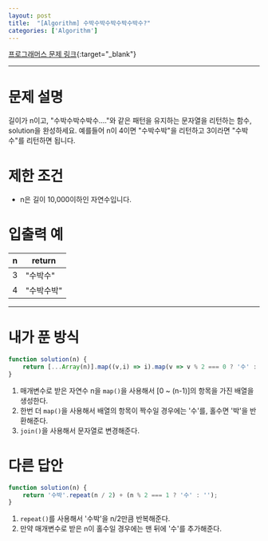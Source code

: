 ```yaml
---
layout: post
title:  "[Algorithm] 수박수박수박수박수박수?"
categories: ['Algorithm']
---
```


[프로그래머스 문제 링크](https://programmers.co.kr/learn/courses/30/lessons/12922){:target="_blank"}

---

# 문제 설명

길이가 n이고, "수박수박수박수...."와 같은 패턴을 유지하는 문자열을 리턴하는 함수, solution을 완성하세요. 예를들어 n이 4이면 "수박수박"을 리턴하고 3이라면 "수박수"를 리턴하면 됩니다.


# 제한 조건

- n은 길이 10,000이하인 자연수입니다.


# 입출력 예

| n    | return     |
| ---- | ---------- |
| 3    | "수박수"   |
| 4    | "수박수박" |

---

# 내가 푼 방식

```js
function solution(n) {
    return [...Array(n)].map((v,i) => i).map(v => v % 2 === 0 ? '수' : '박').join('')
}
```

1. 매개변수로 받은 자연수 n을 `map()`을 사용해서 [0 ~ (n-1)]의 항목을 가진 배열을 생성한다.
2. 한번 더 `map()`을 사용해서 배열의 항목이 짝수일 경우에는 '수'를, 홀수면 '박'을 반환해준다.
3. `join()`을 사용해서 문자열로 변경해준다.

# 다른 답안

```js
function solution(n) {
    return '수박'.repeat(n / 2) + (n % 2 === 1 ? '수' : '');
}
```

1. `repeat()`를 사용해서 '수박'을 n/2만큼 반복해준다.
2. 만약 매개변수로 받은 n이 홀수일 경우에는 맨 뒤에 '수'를 추가해준다.